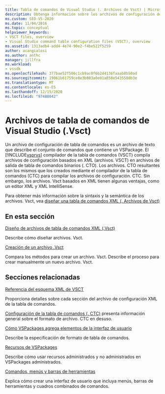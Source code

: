 ```yaml
---
title: Tabla de comandos de Visual Studio (. Archivos de Vsct) | Microsoft Docs
description: Obtenga información sobre los archivos de configuración de tabla de comandos, que son archivos de texto que describen el conjunto de comandos que contiene un VSPackage.
ms.custom: SEO-VS-2020
ms.date: 11/04/2016
ms.topic: conceptual
helpviewer_keywords:
- VSCT files, overview
- Visual Studio command table configuration files (VSCT), overview
ms.assetid: 1313adb4-add4-4e74-90e2-f4be522f5259
author: acangialosi
ms.author: anthc
manager: jillfra
ms.workload:
- vssdk
ms.openlocfilehash: 377bae52f506c1cb9ac0f6b2d4136faaab0b50ad
ms.sourcegitcommit: 19061b61759ce8e3b083a0e01a858e5435580b3e
ms.translationtype: MT
ms.contentlocale: es-ES
ms.lasthandoff: 12/15/2020
ms.locfileid: "97488042"
---
```

# <a name="visual-studio-command-table-vsct-files"></a>Archivos de tabla de comandos de Visual Studio (.Vsct)
Un archivo de configuración de tabla de comandos es un archivo de texto que describe el conjunto de comandos que contiene un VSPackage. El [!INCLUDE[vsprvs](../../code-quality/includes/vsprvs_md.md)] compilador de la tabla de comandos (VSCT) compila archivos de configuración basados en XML (archivos. VSCT) en archivos de salida de tabla de comandos binarios (. CTO). Los archivos. CTO resultantes son los mismos que los creados mediante el compilador de la tabla de comandos (CTC) para compilar los archivos de configuración. CTC. Sin embargo, los archivos. Vsct basados en XML tienen algunas ventajas, como un editor XML y XML IntelliSense.

 Para obtener más información sobre la sintaxis y la semántica de los archivos. Vsct, vea [diseñar una tabla de comandos XML (. Archivos de Vsct)](../../extensibility/internals/designing-xml-command-table-dot-vsct-files.md)

## <a name="in-this-section"></a>En esta sección
 [Diseño de archivos de tabla de comandos XML (.Vsct)](../../extensibility/internals/designing-xml-command-table-dot-vsct-files.md)

 Describe cómo diseñar archivos. Vsct.

 [Creación de un archivo .Vsct](../../extensibility/internals/how-to-create-a-dot-vsct-file.md)

 Compara los métodos para crear un archivo. Vsct. Describe el proceso para crear manualmente un nuevo archivo. Vsct.

## <a name="related-sections"></a>Secciones relacionadas
 [Referencia del esquema XML de VSCT](../../extensibility/vsct-xml-schema-reference.md)

 Proporciona detalles sobre cada sección del archivo de configuración XML de la tabla de comandos.

 [Configuración de la tabla de comandos (. CTC)](/previous-versions/bb165153(v=vs.100)) presenta información general sobre el formato de archivo. CTC en desuso.

 [Cómo VSPackages agrega elementos de la interfaz de usuario](../../extensibility/internals/how-vspackages-add-user-interface-elements.md)

 Describe la especificación de formato de tabla de comandos.

 [Recursos de VSPackages](../../extensibility/internals/resources-in-vspackages.md)

 Describe cómo usar recursos administrados y no administrados en VSPackages administrados.

 [Comandos, menús y barras de herramientas](../../extensibility/internals/commands-menus-and-toolbars.md)

 Explica cómo crear una interfaz de usuario que incluya menús, barras de herramientas y cuadros combinados de comandos.